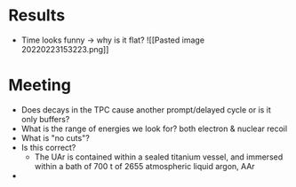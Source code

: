# Results
- Time looks funny -> why is it flat?
![[Pasted image 20220223153223.png]]

# Meeting
- Does decays in the TPC cause another prompt/delayed cycle or is it only buffers?
- What is the range of energies we look for? both electron & nuclear recoil
- What is "no cuts"?
- Is this correct?
	- The UAr is contained within a sealed titanium vessel, and immersed within a bath of 700 t of 2655 atmospheric liquid argon, AAr
- 

